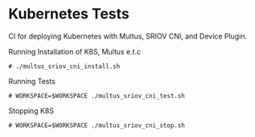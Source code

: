 # Kubernetes Tests
CI for deploying Kubernetes with Multus, SRIOV CNI, and Device Plugin.

Running Installation of K8S, Multus e.t.c

    # ./multus_sriov_cni_install.sh

Running Tests

    # WORKSPACE=$WORKSPACE ./multus_sriov_cni_test.sh

Stopping K8S

    # WORKSPACE=$WORKSPACE ./multus_sriov_cni_stop.sh
